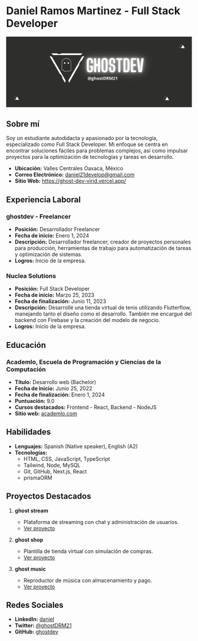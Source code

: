 # Daniel Ramos Martinez - Full Stack Developer

![](/assets/ghost_logo.jpg)

## Sobre mí

Soy un estudiante autodidacta y apasionado por la tecnología, especializado como Full Stack Developer. Mi enfoque se centra en encontrar soluciones fáciles para problemas complejos, así como impulsar proyectos para la optimización de tecnologías y tareas en desarrollo.

- **Ubicación:** Valles Centrales Oaxaca, México
- **Correo Electrónico:** [daniel21develop@gmail.com](mailto:daniel21develop@gmail.com)
- **Sitio Web:** https://ghost-dev-virid.vercel.app/

## Experiencia Laboral

### ghostdev - Freelancer
- **Posición:** Desarrollador Freelancer
- **Fecha de inicio:** Enero 1, 2024
- **Descripción:** Desarrollador freelancer, creador de proyectos personales para producción, herramientas de trabajo para automatización de tareas y optimización de sistemas.
- **Logros:** Inicio de la empresa.

### Nuclea Solutions
- **Posición:** Full Stack Developer
- **Fecha de inicio:** Marzo 25, 2023
- **Fecha de finalización:** Junio 11, 2023
- **Descripción:** Desarrollé una tienda virtual de tenis utilizando Flutterflow, manejando tanto el diseño como el desarrollo. También me encargué del backend con Firebase y la creación del modelo de negocio.
- **Logros:** Inicio de la empresa.

## Educación

### Academlo, Escuela de Programación y Ciencias de la Computación
- **Título:** Desarrollo web (Bachelor)
- **Fecha de inicio:** Junio 25, 2022
- **Fecha de finalización:** Enero 1, 2024
- **Puntuación:** 9.0
- **Cursos destacados:** Frontend - React, Backend - NodeJS
- **Sitio web:** [academlo.com](https://www.academlo.com/)

## Habilidades

- **Lenguajes:** Spanish (Native speaker), English (A2)
- **Tecnologías:**
  - HTML, CSS, JavaScript, TypeScript
  - Tailwind, Node, MySQL
  - Git, GitHub, Next.js, React
  - prismaORM

## Proyectos Destacados

1. **ghost stream**
   - Plataforma de streaming con chat y administración de usuarios.
   - [Ver proyecto](https://next-streaming-ghost.vercel.app/)

2. **ghost shop**
   - Plantilla de tienda virtual con simulación de compras.
   - [Ver proyecto](https://advent.js/dev)

3. **ghost music**
   - Reproductor de música con almacenamiento y pago.
   - [Ver proyecto](https://ghost-music.vercel.app/)

## Redes Sociales

- **LinkedIn:** [daniel](https://www.linkedin.com/in/ghostdrm/)
- **Twitter:** [@ghostDRM21](https://twitter.com/ghostDRM21)
- **GitHub:** [ghostdev](https://github.com/danielghost20)



